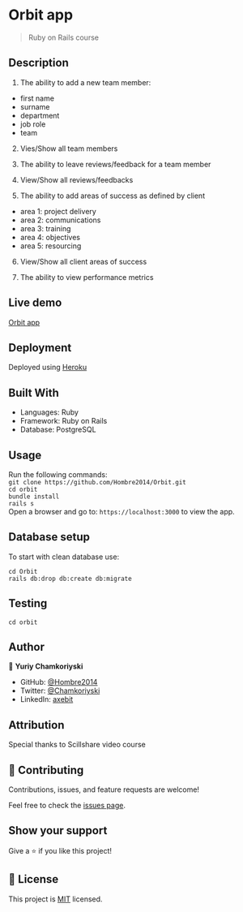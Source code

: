 # Orbit app

>  Ruby on Rails course

## Description

1. The ability to add a new team member:
  - first name
  - surname
  - department
  - job role
  - team

2. Vies/Show all team members

3. The ability to leave reviews/feedback for a team member

4. View/Show all reviews/feedbacks

5. The ability to add areas of success as defined by client
  - area 1: project delivery
  - area 2: communications
  - area 3: training
  - area 4: objectives
  - area 5: resourcing

6. View/Show all client areas of success

7. The ability to view performance metrics

## Live demo

[Orbit app](https://)

## Deployment

Deployed using [Heroku](https://www.heroku.com/)

## Built With

- Languages: Ruby
- Framework: Ruby on Rails
- Database: PostgreSQL

## Usage

Run the following commands:</br>
`git clone https://github.com/Hombre2014/Orbit.git`</br>
`cd orbit`</br>
`bundle install`</br>
`rails s`</br>
Open a browser and go to: `https://localhost:3000` to view the app.

## Database setup

To start with clean database use:

`cd Orbit`</br>
`rails db:drop db:create db:migrate`

## Testing

`cd orbit`</br>
<!-- run `rspec` -->

## Author

👤 **Yuriy Chamkoriyski**

- GitHub: [@Hombre2014](https://github.com/Hombre2014)
- Twitter: [@Chamkoriyski](https://twitter.com/Chamkoriyski)
- LinkedIn: [axebit](https://linkedin.com/in/axebit)

## Attribution

Special thanks to Scillshare video course

## 🤝 Contributing

Contributions, issues, and feature requests are welcome!

Feel free to check the [issues page](https://github.com/Hombre2014/Orbit/issues).

## Show your support

Give a ⭐️ if you like this project!

## 📝 License

This project is [MIT](./license.md) licensed.
